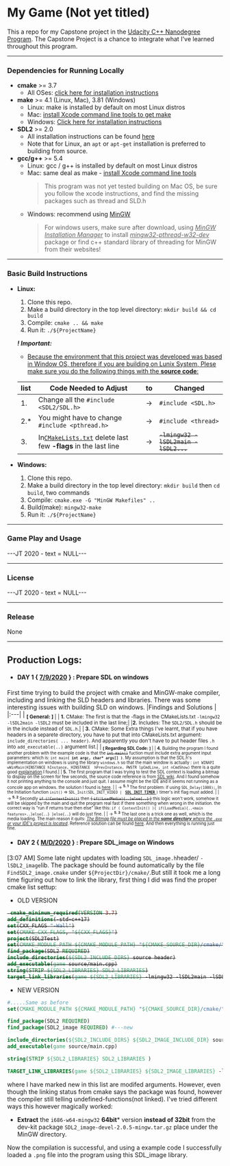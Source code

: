 # My Game (Not yet titled)

This a repo for my Capstone project in the [Udacity C++ Nanodegree Program](https://www.udacity.com/course/c-plus-plus-nanodegree--nd213). The Capstone Project is a chance to integrate what I've learned throughout this program. 
***

### Dependencies for Running Locally
* **cmake** >= 3.7
  * All OSes: [click here for installation instructions](https://cmake.org/install/)
* **make** >= 4.1 (Linux, Mac), 3.81 (Windows)
  * Linux: make is installed by default on most Linux distros
  * Mac: [install Xcode command line tools to get make](https://developer.apple.com/xcode/features/)
  * Windows: [Click here for installation instructions](http://gnuwin32.sourceforge.net/packages/make.htm)
* **SDL2** >= 2.0
  * All installation instructions can be found [here](https://wiki.libsdl.org/Installation)
  * Note that for Linux, an `apt` or `apt-get` installation is preferred to building from source.
* **gcc/g++** >= 5.4
  * Linux: gcc / g++ is installed by default on most Linux distros
  * Mac: same deal as make - [install Xcode command line tools](https://developer.apple.com/xcode/features/)
      > This program was not yet tested building on Mac OS, be sure you follow the xcode instructions, and find the missing packages such as thread and SLD.h
  * Windows: recommend using [MinGW](http://www.mingw.org/)
      >  For windows users, make sure after download, using <ins>*MinGW Installation Manager*</ins> to install <ins>*mingw32-pthread-w32-dev*</ins> package or find c++ standard library of threading for MinGW from their websites!
***
### Basic Build Instructions

* **Linux:**
  1. Clone this repo.
  2. Make a build directory in the top level directory: `mkdir build && cd build`
  3. Compile: `cmake .. && make`
  4. Run it: `./${ProjectName}`

  **<strong><em>! Important:</strong></em>** 
  * <ins>Because the environment that this project was developed was based in Window OS, therefore if you are building on Lunix System, Plese make sure you do the following things with the **source code**:</ins>

  | list |     Code Needed to Adjust              |    to  | Changed           |
  | :---  | ------------------------------------- | ---    | ----              |
  |  1.  | Change all the `#include <SDL2/SDL.h>`| &rarr; | `#include <SDL.h>`|
  | 2.*  | You might have to change `#include <pthread.h>` | &rarr; | `#include <thread>` |
  |  3.  | In<ins>`CMakeLists.txt`</ins> delete last few **-flags** in the last line | &rarr; | <s>`-lmingw32 -lSDL2main -lSDL2...`</s> | 
* **Windows:**
  1. Clone this repo.
  2. Make a build directory in the top level directory: `mkdir build` then `cd build`, two commands
  3. Compile: `cmake.exe -G "MinGW Makefiles" .. `
  4. Build(make): `mingw32-make` 
  5. Run it: `./${ProjectName}`
***
### Game Play and Usage

---JT 2020 - text = NULL---

***
### License

---JT 2020 - text = NULL---

***

### Release

None


***

## Production Logs:
* #### DAY 1 { <ins>7/9/2020</ins> } : Prepare SDL on windows
First time trying to build the project with cmake and MinGW-make compiler, including and linking the SLD headers and libraries. There was some interesting issues with building SLD on windows. 
 |Findings and Solutions |
 |:---|
 | <sub> **[ General: ]** |
 | **1.** CMake: The first is that the -flags in the CMakeLists.txt `-lmingw32 -lSDL2main -lSDL2` must be included in the last line;|
  |**2.** Includes: The `SDL2/SDL.h` should be in the include instead of `SDL.h`.|
 | **3.** CMake: Some Extra things I've learnt, that if you have headers in a separete directory, you have to put that into CMakeLists.txt argument: `include_directories( ... header)`. And apparently you don't have to put header files `.h` into `add_executable(..)` argument list.|
 | <sub> **[ Regarding SDL Code: ]**  |
 | **4.** Building the program I found another problem with the example code is that the <s>`int main()`</s> fuction must include extra argument input parameters: which is: `int main`**`( int argc, char* args[] )`**. My assumption is that the SDL.h's implementation on windows is using the library `windows.h` so that the main window is actually : `int WINAPI wWinMain(HINSTANCE hInstance, HINSTANCE  hPrevInstance, PWSTR lpCmdLine, int nCmdShow)` there is a quite good [explaination](https://stackoverflow.com/questions/13871617/winmain-and-main-in-c-extended) I found.|
 | **5.** The first program that I was trying to test the SDL context is loading a bitmap to display on the screen for few seconds, the source code reference is from [SDL wiki](http://lazyfoo.net/tutorials/SDL/02_getting_an_image_on_the_screen/index.php). And I found somehow it not printing anything to the console and just quit. I assume might be the IDE and it seems not running as a concole app on windows. the solution I found is [here](https://stackoverflow.com/questions/31571897/window-closes-too-fast). |
 | &rarr; <sup>**5. 1**</sup> The first problem: if using `SDL_Delay(1000);`, In the Initiation function `init()` => `SDL_Init(SDL_INIT_VIDEO | ` <ins>**`SDL_INIT_TIMER`** </ins> `)` timer's init flag must added. |
 | &rarr; <sup>**5. 2**</sup> Secondly <s>`if (!ContextInit())`</s> then <s>{ `if(!LoadMedia){..}else{..}` }</s> this logic won't work, somehow it will be skipped by the main and quit the program real fast if there something when wrong in the initiation. the correct way is "run if returns true then else" like this: `if ( ContextInit() ){ if(LoadMedia){..<main features>..}else{..} }else{..}` will do just fine. |
 | &rarr; <sup>**5. 3**</sup> The last one is a trick one as well, which is the media loading. The main reason it quits: <ins>*The Bitmap file must be placed in the **same directory** where the `.exe` or your IDE's project is located*</ins>. Reference solution can be found [here](https://stackoverflow.com/questions/38012690/cant-load-bmp-file-with-sdl-loadbmp-in-codeblocks). And then everything is running just fine.

 * #### DAY 2 { <ins>M/D/2020</ins> } : Prepare SDL_image on Windows
 [3:07 AM] Some late night updates with loading `SDL_image.h`header/ `-lSDL2_image`lib. The package should be found automatically by the file `FindSDL2_image.cmake` under `${ProjectDir}/cmake/`.But still it took me a long time figuring out how to link the library, first thing I did was find the proper cmake list settup:

 * OLD VERSION<s>
```cmake
 cmake_minimum_required(VERSION 3.7)
add_definitions(-std=c++17)
set(CXX_FLAGS "-Wall")
set(CMAKE_CXX_FLAGS, "${CXX_FLAGS}")
project(SDL2Test)
set(CMAKE_MODULE_PATH ${CMAKE_MODULE_PATH} "${CMAKE_SOURCE_DIR}/cmake/")
find_package(SDL2 REQUIRED)
include_directories(${SDL2_INCLUDE_DIRS} source header)
add_executable(game source/main.cpp)
string(STRIP ${SDL2_LIBRARIES} SDL2_LIBRARIES)
target_link_libraries(game ${SDL2_LIBRARIES} -lmingw32 -lSDL2main -lSDL2)
```
</s>

 * NEW VERSION
```cmake
#.....Same as before
set(CMAKE_MODULE_PATH ${CMAKE_MODULE_PATH} "${CMAKE_SOURCE_DIR}/cmake/") #---new

find_package(SDL2 REQUIRED)
find_package(SDL2_image REQUIRED) #---new

include_directories(${SDL2_INCLUDE_DIRS} ${SDL2_IMAGE_INCLUDE_DIR} source header)#---new
add_executable(game source/main.cpp)

string(STRIP ${SDL2_LIBRARIES} SDL2_LIBRARIES )

TARGET_LINK_LIBRARIES(game ${SDL2_LIBRARIES} ${SDL2_IMAGE_LIBRARIES} -lmingw32 -lSDL2main -lSDL2 -lSDL2_image)#---new
```

where I have marked new in this list are modifed arguments. However, even though the linking status from cmake says the package was found, however the compiler still telling undefined-functions(not linked). I've tried different ways this however magically worked: 
* **Extract** the `i686-w64-mingw32` **64bit*** version **instead of 32bit** from the dev-kit package `SDL2_image-devel-2.0.5-mingw.tar.gz` place under the MinGW directory.

Now the compilation is successful, and using a example code I successfully loaded a `.png` file into the program using this SDL_image library.

#### 

